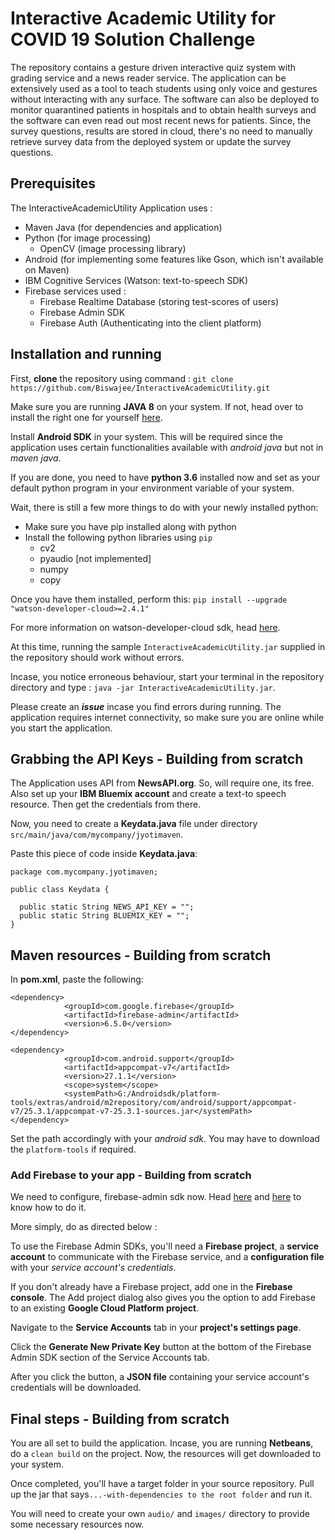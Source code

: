 # Interactive Academic Utility for COVID 19 Solution Challenge

The repository contains a gesture driven interactive quiz system with grading service and a news reader service. 
The application can be extensively used as a tool to teach students using only voice and gestures without interacting with any surface. The software 
can also be deployed to monitor quarantined patients in hospitals and to obtain health surveys and the software can even read out most recent news for patients. 
Since, the survey questions, results are stored in cloud, there's no need to manually retrieve survey data from the deployed system or update the survey questions.   

## Prerequisites

The InteractiveAcademicUtility Application uses :
+ Maven Java (for dependencies and application)
+ Python (for image processing)
  + OpenCV (image processing library)
+ Android (for implementing some features like Gson, which isn't available on Maven)
+ IBM Cognitive Services (Watson: text-to-speech SDK)
+ Firebase services used :
  + Firebase Realtime Database (storing test-scores of users)
  + Firebase Admin SDK
  + Firebase Auth (Authenticating into the client platform)


## Installation and running

First, **clone** the repository using command :
`git clone https://github.com/Biswajee/InteractiveAcademicUtility.git`

Make sure you are running **JAVA 8** on your system. If not, head over to install the right one for yourself [here](https://www.oracle.com/technetwork/java/javase/downloads/jdk8-downloads-2133151.html).

Install **Android SDK** in your system. This will be required since the application uses certain functionalities available with _android java_ but not in _maven java_.

If you are done, you need to have **python 3.6** installed now and set as your default python program in your environment variable of your system.

Wait, there is still a few more things to do with your newly installed python:

+ Make sure you have pip installed along with python
+ Install the following python libraries using `pip`
  + cv2
  + pyaudio [not implemented]
  + numpy
  + copy

Once you have them installed, perform this:
`pip install --upgrade "watson-developer-cloud>=2.4.1"`

For more information on watson-developer-cloud sdk, head [here](https://github.com/watson-developer-cloud/python-sdk).


At this time, running the sample `InteractiveAcademicUtility.jar` supplied in the repository should work without errors.

Incase, you notice erroneous behaviour, start your terminal in the repository directory and type : `java -jar InteractiveAcademicUtility.jar`.

Please create an _**issue**_ incase you find errors during running. The application requires internet connectivity, so make sure you are online while you start the application.

## Grabbing the API Keys - Building from scratch

The Application uses API from **NewsAPI.org**. So, will require one, its free.
Also set up your **IBM Bluemix account** and create a text-to speech resource. Then get the credentials from there.

Now, you need to create a **Keydata.java** file under directory `src/main/java/com/mycompany/jyotimaven`.

Paste this piece of code inside **Keydata.java**:
```
package com.mycompany.jyotimaven;

public class Keydata {

  public static String NEWS_API_KEY = "";
  public static String BLUEMIX_KEY = "";
}
```

## Maven resources - Building from scratch

In **pom.xml**, paste the following: 

```
<dependency>
            <groupId>com.google.firebase</groupId>
            <artifactId>firebase-admin</artifactId>
            <version>6.5.0</version>
</dependency>

<dependency>
            <groupId>com.android.support</groupId>
            <artifactId>appcompat-v7</artifactId>
            <version>27.1.1</version>
            <scope>system</scope>
            <systemPath>G:/Androidsdk/platform-tools/extras/android/m2repository/com/android/support/appcompat-v7/25.3.1/appcompat-v7-25.3.1-sources.jar</systemPath>
</dependency>
```

Set the path accordingly with your _android sdk_. You may have to download the `platform-tools` if required.

### Add Firebase to your app - Building from scratch

We need to configure, firebase-admin sdk now. Head [here](https://github.com/firebase/firebase-admin-java) and [here](https://firebase.google.com/docs/admin/setup) to know how to do it.

More simply, do as directed below :

To use the Firebase Admin SDKs, you'll need a **Firebase project**, a **service account** to communicate with the Firebase service, and a **configuration file** with your _service account's credentials_.

If you don't already have a Firebase project, add one in the **Firebase console**. The Add project dialog also gives you the option to add Firebase to an existing **Google Cloud Platform project**.

Navigate to the **Service Accounts** tab in your **project's settings page**.

Click the **Generate New Private Key** button at the bottom of the Firebase Admin SDK section of the Service Accounts tab.

After you click the button, a **JSON file** containing your service account's credentials will be downloaded.

## Final steps - Building from scratch

You are all set to build the application. Incase, you are running **Netbeans**, do a `clean build` on the project. Now, the resources will get downloaded to your system.

Once completed, you'll have a target folder in your source repository. Pull up the jar that says`...-with-dependencies to the root folder` and run it.

You will need to create your own `audio/` and `images/` directory to provide some necessary resources now. 